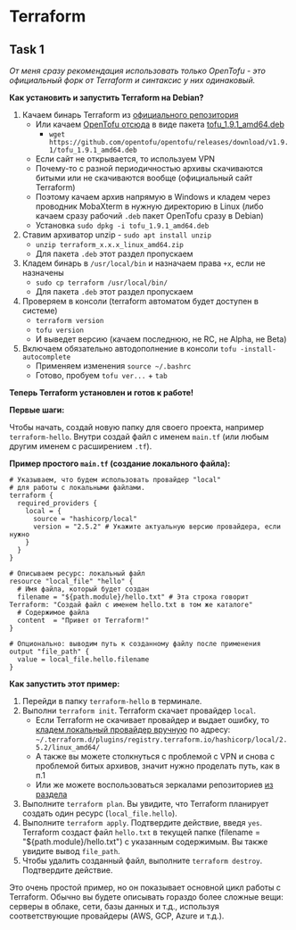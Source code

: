 # Terraform

## Task 1

_От меня сразу рекомендация использовать только OpenTofu - это официальный форк от Terraform и синтаксис у них одинаковый._

**Как установить и запустить Terraform на Debian?**

1. Качаем бинарь Terraform из [официального репозитория](https://releases.hashicorp.com/terraform)
    - Или качаем [OpenTofu отсюда](https://github.com/opentofu/opentofu/releases) в виде пакета [tofu_1.9.1_amd64.deb](https://github.com/opentofu/opentofu/releases/download/v1.9.1/tofu_1.9.1_amd64.deb)
        - `wget https://github.com/opentofu/opentofu/releases/download/v1.9.1/tofu_1.9.1_amd64.deb`
    - Если сайт не открывается, то используем VPN
    - Почему-то с разной периодичностью архивы скачиваются битыми или не скачиваются вообще (официальный сайт Terraform)
    - Поэтому качаем архив напрямую в Windows и кладем через проводник MobaXterm в нужную директорию в Linux (либо качаем сразу рабочий `.deb` пакет OpenTofu сразу в Debian)
    - Установка `sudo dpkg -i tofu_1.9.1_amd64.deb`
2. Ставим архиватор unzip - `sudo apt install unzip`
    - `unzip terraform_x.x.x_linux_amd64.zip`
    - Для пакета `.deb` этот раздел пропускаем
3. Кладем бинарь в `/usr/local/bin` и назначаем права `+x`, если не назначены
    - `sudo cp terraform /usr/local/bin/`
    - Для пакета `.deb` этот раздел пропускаем
4. Проверяем в консоли (terraform автоматом будет доступен в системе)
    - `terraform version`
    - `tofu version`
    - И выведет версию (качаем последнюю, не RC, не Alpha, не Beta)
5. Включаем обязательно автодополнение в консоли `tofu -install-autocomplete`
    - Применяем изменения `source ~/.bashrc`
    - Готово, пробуем `tofu ver...` + `tab`

**Теперь Terraform установлен и готов к работе!**

**Первые шаги:**

Чтобы начать, создай новую папку для своего проекта, например `terraform-hello`. Внутри создай файл с именем `main.tf` (или любым другим именем с расширением `.tf`).

**Пример простого `main.tf` (создание локального файла):**

```hcl
# Указываем, что будем использовать провайдер "local"
# для работы с локальными файлами.
terraform {
  required_providers {
    local = {
      source = "hashicorp/local"
      version = "2.5.2" # Укажите актуальную версию провайдера, если нужно
    }
  }
}

# Описываем ресурс: локальный файл
resource "local_file" "hello" {
  # Имя файла, который будет создан
  filename = "${path.module}/hello.txt" # Эта строка говорит Terraform: "Создай файл с именем hello.txt в том же каталоге"
  # Содержимое файла
  content  = "Привет от Terraform!"
}

# Опционально: выводим путь к созданному файлу после применения
output "file_path" {
  value = local_file.hello.filename
}
```

**Как запустить этот пример:**

1.  Перейди в папку `terraform-hello` в терминале.
2.  Выполни `terraform init`. Terraform скачает провайдер `local`.
    - Если Terraform не скачивает провайдер и выдает ошибку, то [кладем локальный провайдер вручную](https://hc-releases.website.cloud.croc.ru/terraform-provider-local/) по адресу: `~/.terraform.d/plugins/registry.terraform.io/hashicorp/local/2.5.2/linux_amd64/`
    - А также вы можете столкнуться с проблемой с VPN и снова с проблемой битых архивов, значит нужно проделать путь, как в п.1
    - Или же можете воспользоваться зеркалами репозиториев [из раздела](https://github.com/lamjob1993/terraform-monitoring/blob/main/terraform/README.md)
3.  Выполните `terraform plan`. Вы увидите, что Terraform планирует создать один ресурс (`local_file.hello`).
4.  Выполните `terraform apply`. Подтвердите действие, введя `yes`. Terraform создаст файл `hello.txt` в текущей папке (filename = "${path.module}/hello.txt") с указанным содержимым. Вы также увидите вывод `file_path`.
5.  Чтобы удалить созданный файл, выполните `terraform destroy`. Подтвердите действие.

Это очень простой пример, но он показывает основной цикл работы с Terraform. Обычно вы будете описывать гораздо более сложные вещи: серверы в облаке, сети, базы данных и т.д., используя соответствующие провайдеры (AWS, GCP, Azure и т.д.).

